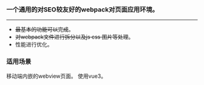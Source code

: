 ### 一个通用的对SEO较友好的webpack对页面应用环境。

---

+ ~~最基本的功能可以完成~~。
+ ~~对webpack文件进行拆分以及js css 图片等处理~~。
+ 性能进行优化。

### 适用场景

移动端内嵌的webview页面。
使用vue3。
